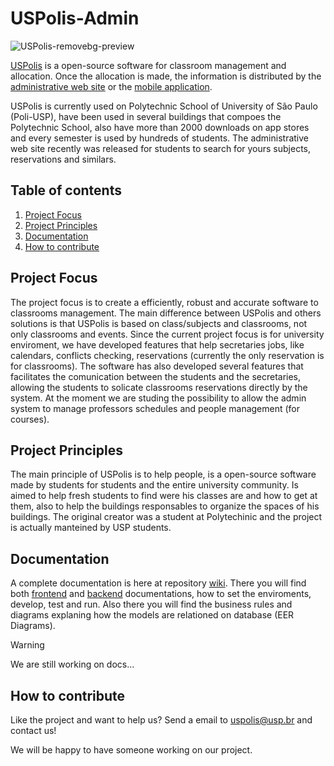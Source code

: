 [U]: https://www.uspolis.com.br
[B]: https://github.com/PCS-Poli-USP/USPolis-Admin-Backend
[F]: https://github.com/PCS-Poli-USP/USPolis-Admin-Frontend

# USPolis-Admin
![USPolis-removebg-preview](https://github.com/user-attachments/assets/cafd3d91-556f-478c-bf35-723cade70833)

[USPolis](https://www.uspolis.com.br) is a open-source software for classroom management and allocation. Once the allocation is made, the information is distributed by the [administrative web site][U] or the [mobile application](https://www.uspolis.com.br/index#section4).

USPolis is currently used on Polytechnic School of University of São Paulo (Poli-USP), have been used in several buildings that compoes the Polytechnic School, also have more than 2000 downloads on app stores and every semester is used by hundreds of students. The administrative web site recently was released for students to search for yours subjects, reservations and similars.

## Table of contents
1. [Project Focus](#project-focus)
2. [Project Principles](#project-principles)
3. [Documentation](#documentation)
4. [How to contribute](#how-to-contribute)

## Project Focus

The project focus is to create a efficiently, robust and accurate software to classrooms management. The main difference between USPolis and others solutions is that USPolis is based on class/subjects and classrooms, not only classrooms and events. Since the current project focus is for university enviroment, we have developed features that help secretaries jobs, like calendars, conflicts checking, reservations (currently the only reservation is for classrooms). The software has also developed several features that facilitates the comunication between the students and the secretaries, allowing the students to solicate classrooms reservations directly by the system. At the moment we are studing the possibility to allow the admin system to manage professors schedules and people management (for courses).

## Project Principles

The main principle of USPolis is to help people, is a open-source software made by students for students and the entire university community. Is aimed to help fresh students to find were his classes are and how to get at them, also to help the buildings responsables to organize the spaces of his buildings. The original creator was a student at Polytechinic and the project is actually manteined by USP students.

## Documentation

A complete documentation is here at repository [wiki](https://github.com/PCS-Poli-USP/USPolis-Admin/wiki). There you will find both [frontend][F] and [backend][B] documentations, how to set the enviroments, develop, test and run. Also there you will find the business rules and diagrams explaning how the models are relationed on database (EER Diagrams).

> [!WARNING]
> We are still working on docs...

## How to contribute
Like the project and want to help us? Send a email to uspolis@usp.br and contact us! 

We will be happy to have someone working on our project.
